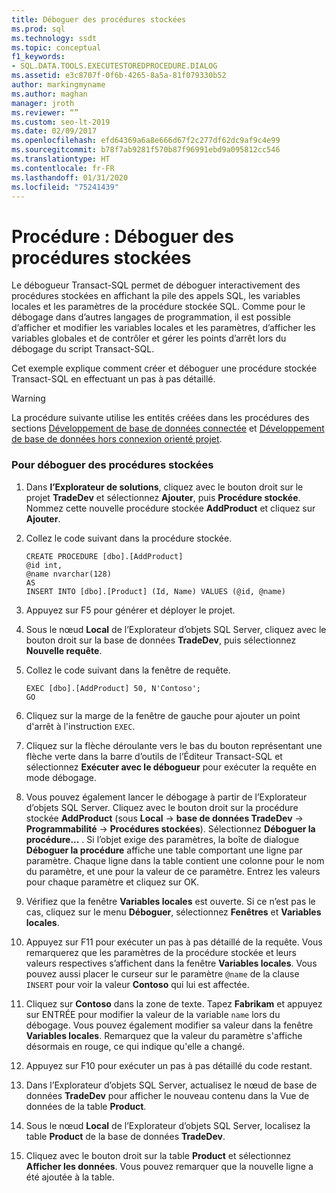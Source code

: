 ```yaml
---
title: Déboguer des procédures stockées
ms.prod: sql
ms.technology: ssdt
ms.topic: conceptual
f1_keywords:
- SQL.DATA.TOOLS.EXECUTESTOREDPROCEDURE.DIALOG
ms.assetid: e3c8707f-0f6b-4265-8a5a-81f079330b52
author: markingmyname
ms.author: maghan
manager: jroth
ms.reviewer: “”
ms.custom: seo-lt-2019
ms.date: 02/09/2017
ms.openlocfilehash: efd64369a6a8e666d67f2c277df62dc9af9c4e99
ms.sourcegitcommit: b78f7ab9281f570b87f96991ebd9a095812cc546
ms.translationtype: HT
ms.contentlocale: fr-FR
ms.lasthandoff: 01/31/2020
ms.locfileid: "75241439"
---
```

# <a name="how-to-debug-stored-procedures"></a>Procédure : Déboguer des procédures stockées

Le débogueur Transact\-SQL permet de déboguer interactivement des procédures stockées en affichant la pile des appels SQL, les variables locales et les paramètres de la procédure stockée SQL. Comme pour le débogage dans d’autres langages de programmation, il est possible d’afficher et modifier les variables locales et les paramètres, d’afficher les variables globales et de contrôler et gérer les points d’arrêt lors du débogage du script Transact\-SQL.  
  
Cet exemple explique comment créer et déboguer une procédure stockée Transact\-SQL en effectuant un pas à pas détaillé.  
  
> [!WARNING]  
> La procédure suivante utilise les entités créées dans les procédures des sections [Développement de base de données connectée](../ssdt/connected-database-development.md) et [Développement de base de données hors connexion orienté projet](../ssdt/project-oriented-offline-database-development.md).  
  
### <a name="to-debug-stored-procedures"></a>Pour déboguer des procédures stockées  
  
1.  Dans **l’Explorateur de solutions**, cliquez avec le bouton droit sur le projet **TradeDev** et sélectionnez **Ajouter**, puis **Procédure stockée**. Nommez cette nouvelle procédure stockée **AddProduct** et cliquez sur **Ajouter**.  
  
2.  Collez le code suivant dans la procédure stockée.  
  
    ```  
    CREATE PROCEDURE [dbo].[AddProduct]  
    @id int,  
    @name nvarchar(128)  
    AS  
    INSERT INTO [dbo].[Product] (Id, Name) VALUES (@id, @name)  
    ```  
  
3.  Appuyez sur F5 pour générer et déployer le projet.  
  
4.  Sous le nœud **Local** de l’Explorateur d’objets SQL Server, cliquez avec le bouton droit sur la base de données **TradeDev**, puis sélectionnez **Nouvelle requête**.  
  
5.  Collez le code suivant dans la fenêtre de requête.  
  
    ```  
    EXEC [dbo].[AddProduct] 50, N'Contoso';  
    GO  
    ```  
  
6.  Cliquez sur la marge de la fenêtre de gauche pour ajouter un point d'arrêt à l'instruction `EXEC`.  
  
7.  Cliquez sur la flèche déroulante vers le bas du bouton représentant une flèche verte dans la barre d’outils de l’Éditeur Transact\-SQL et sélectionnez **Exécuter avec le débogueur** pour exécuter la requête en mode débogage.  
  
8.  Vous pouvez également lancer le débogage à partir de l’Explorateur d’objets SQL Server. Cliquez avec le bouton droit sur la procédure stockée **AddProduct** (sous **Local** -> **base de données TradeDev** -> **Programmabilité** -> **Procédures stockées**). Sélectionnez **Déboguer la procédure...** . Si l’objet exige des paramètres, la boîte de dialogue **Déboguer la procédure** affiche une table comportant une ligne par paramètre. Chaque ligne dans la table contient une colonne pour le nom du paramètre, et une pour la valeur de ce paramètre. Entrez les valeurs pour chaque paramètre et cliquez sur OK.  
  
9. Vérifiez que la fenêtre **Variables locales** est ouverte. Si ce n’est pas le cas, cliquez sur le menu **Déboguer**, sélectionnez **Fenêtres** et **Variables locales**.  
  
10. Appuyez sur F11 pour exécuter un pas à pas détaillé de la requête. Vous remarquerez que les paramètres de la procédure stockée et leurs valeurs respectives s’affichent dans la fenêtre **Variables locales**. Vous pouvez aussi placer le curseur sur le paramètre `@name` de la clause `INSERT` pour voir la valeur **Contoso** qui lui est affectée.  
  
11. Cliquez sur **Contoso** dans la zone de texte. Tapez **Fabrikam** et appuyez sur ENTRÉE pour modifier la valeur de la variable `name` lors du débogage. Vous pouvez également modifier sa valeur dans la fenêtre **Variables locales**. Remarquez que la valeur du paramètre s'affiche désormais en rouge, ce qui indique qu'elle a changé.  
  
12. Appuyez sur F10 pour exécuter un pas à pas détaillé du code restant.  
  
13. Dans l’Explorateur d’objets SQL Server, actualisez le nœud de base de données **TradeDev** pour afficher le nouveau contenu dans la Vue de données de la table **Product**.  
  
14. Sous le nœud **Local** de l’Explorateur d’objets SQL Server, localisez la table **Product** de la base de données **TradeDev**.  
  
15. Cliquez avec le bouton droit sur la table **Product** et sélectionnez **Afficher les données**. Vous pouvez remarquer que la nouvelle ligne a été ajoutée à la table.  
  
